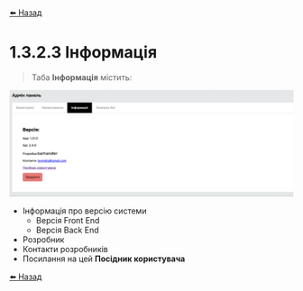 <a href="javascript:void(0)" onclick="history.back()">⬅️ Назад</a>

# 1.3.2.3 Інформація

> Таба **Інформація** містить:

![](../_media/admin-panel-info.png ':no-zoom')

- Інформація про версію системи
  - Версія Front End
  - Версія Back End
- Розробник
- Контакти розробників
- Посилання на цей **Посідник користувача**

<a href="javascript:void(0)" onclick="history.back()">⬅️ Назад</a>